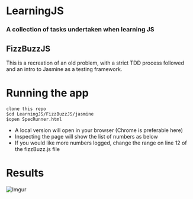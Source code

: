 # LearningJS

### A collection of tasks undertaken when learning JS

FizzBuzzJS
-------

This is a recreation of an old problem, with a strict TDD process followed and an intro to Jasmine as a testing framework.

Running the app
============

```
clone this repo
$cd LearningJS/FizzBuzzJS/jasmine
$open SpecRunner.html
```
* A local version will open in your browser (Chrome is preferable here)
* Inspecting the page will show the list of numbers as below
* If you would like more numbers logged, change the range on line 12 of the fizzBuzz.js file

Results
===
![Imgur](https://i.imgur.com/rDtRhHa.png)
